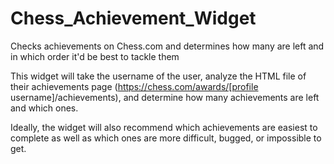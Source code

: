 # Chess_Achievement_Widget
Checks achievements on Chess.com and determines how many are left and in which order it'd be best to tackle them

This widget will take the username of the user, analyze the HTML file of their achievements page (https://chess.com/awards/[profile username]/achievements), and determine how many achievements are left and which ones.

Ideally, the widget will also recommend which achievements are easiest to complete as well as which ones are more difficult, bugged, or impossible to get.
